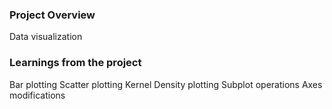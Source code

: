 ### Project Overview

 Data visualization 


### Learnings from the project

 Bar plotting
Scatter plotting
Kernel Density plotting
Subplot operations
Axes modifications


